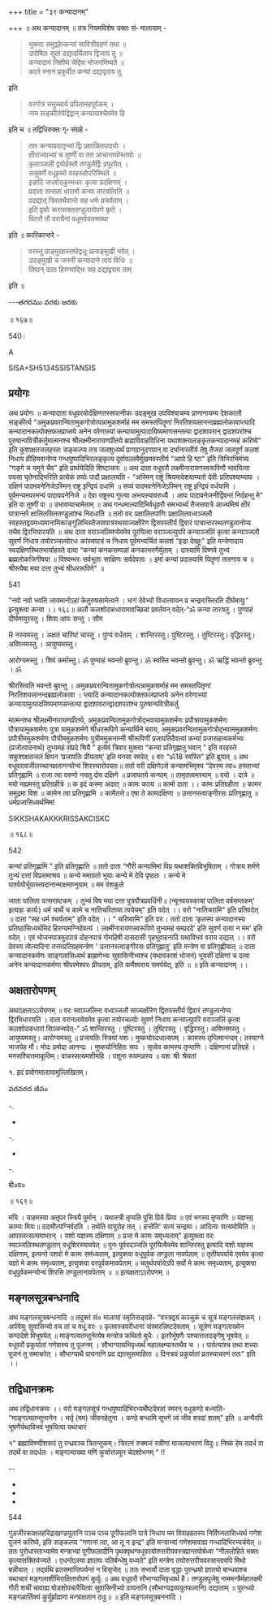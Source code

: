 +++
title = "३९ कन्यादानम्"

+++
॥ अथ कन्यादानम् ॥ तत्र नियमविशेष उक्तः सं॰ मालायाम् -

> भुक्त्वा समुद्वहेत्कन्यां सावित्रीग्रहणं तथा ॥  
उपोषितः सुतां दद्यादर्चिताय द्विजाय तु ॥  
कन्यादानं निशीथे चेद्दिवा भोजनमिष्यते ॥  
काले स्नानं प्रकुर्वीत कन्यां दद्याद्वराय तु

इति 

> वरगोत्रं समुच्चार्य प्रपितामहपूर्वकम् ।  
नाम सङ्कीर्तयेद्विद्वान् कन्यायाश्चैवमेव हि

इति च ॥ तद्विधिरुक्तः गृ॰ संग्रहे -

> ततः कन्याप्रदातृभ्यां द्विः प्रक्षाळितपादयोः ।  
क्षीराज्याभ्यां च तूष्णीं वा तत आचान्तयोस्तयोः ॥  
कृताञ्जली द्वयोर्हस्तौ तण्डुलैर्द्विः प्रपूरयेत् ।  
ससुवर्णे वधूहस्ते वरहस्तोपरिस्थिते ॥  
इडादि जप्त्वोदकुम्भधरः कृत्वा प्रदक्षिणम् ।  
प्रदाता सन्ततां धारामों कन्या तारयत्विति ॥  
प्रदद्यात् त्रिस्तथैवान्ते सह धर्मः प्रचर्यताम् ।  
इति द्वयोः करासक्ततण्डुलारोपणे कृते ।  
पितरौ तौ वरायैनां वधूमर्पयतस्तथा

इति ॥ कारिकान्तरे -

> वरस्तु प्राङ्मुखास्तष्ठेद्वधूः प्रत्यङ्मुखी भवेत् ।  
उदङ्मुखी च जननी कन्यादाने त्वयं विधिः ॥  
तिष्ठन् दाता हिरण्याद्भिः सह दद्याद्वराय ताम्

इति ॥

---తగరము వరకు జరకు

॥ १६७॥

540।

A

SISA+SH5134SSISTANSIS

## प्रयोगः
अथ प्रयोगः ॥ कन्यादाता वधूवरयोर्दक्षिणतस्सपत्नीकः उदङ्मुख उपविश्याचम्य प्राणानायम्य देशकालौ सङ्कीर्त्य "अमुकप्रवरान्वितामुकगोत्रोत्पन्नामुकशर्माहं मम समस्तपितॄणां निरतिशयसानन्दब्रह्मलोकावाप्त्यादि कन्यादानकल्पोक्तफलप्राप्तये अनेन वरेणास्यां कन्यायामुत्पादायिष्यमाणसन्तत्या द्वादशावरान् द्वादशपरांश्च पुरुषान्पवित्रीकर्तुमात्मनश्च श्रीलक्ष्मीनारायणप्रीतये ब्राह्मविवाहविधिना यथाशक्त्यलङ्कृतकन्यादानमहं करिष्ये" इति कुशाक्षतजलहस्तः सङ्कल्प्य तत्र 
जलशुध्यर्थं प्रागग्रानुदगग्रान् वा दर्भानास्तीर्य तेषु तैजसं जलपूर्णं कलशं निधाय व्रीहियवानोप्य गन्धपुष्पादिभिरलङ्कृत्य दूर्वापल्लवैर्मुखमवस्तीर्य “आपो हि ष्टा" इति त्रिभिरभिमंत्र्य “गङ्गे च यमुने चैव” इति प्रार्थयेदिति शिष्टाचारः ॥ अथ दाता वधूवरौ लक्ष्मीनारायणस्वरूपिणौ भावयित्वा पयसा घृतेनाद्भिरिति प्रत्येकं तयोः पादौ प्रक्षालयति - “अस्मिन् राष्ट्रे श्रियमावेशयाम्यतो देवीः प्रतिपश्याम्यापः । दक्षिणं पादमवनेनिजेऽस्मिन् राष्ट्र इन्द्रियं दधामि ॥ सव्यं पादमवनेनिजेऽस्मिन् राष्ट्र इन्द्रियं वर्धयामि । पूर्वमन्यमपरमन्यं 
पादाववनेनिजे ॥ देवा राष्ट्रस्य गुप्त्या अभयस्यावरुध्यै । आपः पादावनेजनीर्द्विषन्तं निर्दहन्तु मे” इति वा तूष्णीं वा ॥ उभावप्याचामेताम् ॥ अथ गन्धमाल्यादिभिर्वधूवरौ समभ्यर्च्य तैजसपात्रे आज्यमिश्रं क्षीरं पात्रान्तरे क्षालितसिततण्डुलांश्च निदधाति ॥ ततो वरः प्रक्षालितपाणिः प्रक्षालितवध्वञ्जलौ स्वहस्तद्वयमध्यमानामिकाङ्गुलिभिस्तैजसपात्रस्थसाज्यक्षीरेण द्विरुपस्तीर्य द्विवारं पात्रान्तरस्थतण्डुलानोप्य तथैव द्विरभिघारयति ॥ अथ दाता वराञ्जलिमप्येवमेव पूरयित्वा वराञ्जल्युपरि कन्याञ्जलिं कृत्वा कन्याञ्जलौ सुवर्णं निधाय तयोरञ्जल्योरधः कांस्यपात्रं च निधाय पूर्वमभ्यर्चितं कलशं “इडा देवहूः" इति 
मन्त्रेणादाय स्वदक्षिणस्थितभार्याहस्ते दत्वा “कन्यां कनकसम्पन्नां कनकाभरणैर्युताम् । दास्यामि विष्णवे तुभ्यं ब्रह्मलोकजिगीषया ॥ विश्वम्भरः सर्वभूताः साक्षिणः सर्वदेवताः । इमां कन्यां प्रदास्यामि पितॄणां तारणाय च ॥ श्रीरूपैषा मया दत्ता तुभ्यं श्रीधररूपिणे" ॥

541

"नवो नवो भवति जायमानोऽहां केतुरुषसामेत्यने । भागं देवेभ्यो विधात्यायन प्र चन्द्रमास्तिरति दीर्घमायुः” इत्युक्त्वा कन्या ।। १६८॥ अलौ कलशोदकधारामावच्छिन्नां प्रवर्तयन् वदेत्-“ॐ कन्या तारयतु । पुण्याहं दीर्घमायुरस्तु । शिवा आपः सन्तु । सौम

R नस्यमस्तु । अक्षतं चारिष्टं चास्तु । पुण्यं वर्धताम् । शान्तिरस्तु। पुष्टिरस्तु । तुष्टिरस्तु। वृद्धिरस्तु। अविघ्नमस्तु । आयुष्यमस्तु।

आरोग्यमस्तु । शिवं कर्मास्तु। ॐ पुण्याहं भवन्तो ब्रुवन्तु। ॐ स्वस्ति भवन्तो ब्रुवन्तु। ॐ ऋद्धिं भवन्तो ब्रुवन्तु । ॐ

श्रीरस्त्विति भवन्तो बुवन्तु । अमुकप्रवरान्वितामुकगोत्रोत्पन्नामुकशर्माहं मम समस्तपितृणां निरतिशयसानन्दब्रह्मलोकावा । प्त्यादि कन्यादानकल्पोक्तफलप्राप्तये अनेन वरेणास्यां कन्यायामुत्पादयिष्यमाणसन्तत्या द्वादशावरान्द्वादशपरांश्च पुरुषान्पवित्रीकर्तु

मात्मनश्च श्रीलक्ष्मीनारायणप्रीतये, अमुकप्रवन्वितामुकगोत्रोद्भवायामुकशर्मणः प्रपौत्रायामुकशर्मणः पौत्रायामुकशर्मणः पुत्रा यामुकशर्मणे श्रीधररूपिणे कन्यार्थिने बराय, अमुकप्रवरन्वितामुकगोत्रोद्भवाममुकशर्मणः प्रपौत्रीममुकशर्मणः पौत्रीममुकशर्मणः पुत्रीममुकनाम्नी श्रीरूपिणीं प्रजापतिदैवत्यां कन्यां प्रजासहत्वकर्मभ्यः (प्रजोत्पादनार्थ) तुभ्यमहं संप्रदे श्रियै ” इत्येवं त्रिवार मुक्त्वा “कन्यां प्रतिगृह्णातु भवान् ” इति वरहस्ते सकुशाक्षतजलं क्षिपन ‘प्रजापतिः प्रीयताम्' इति मनसा स्मरेत् ॥ वरः “ॐ18 स्वस्ति” इति ब्रूयात् ॥ अथ वधूवरावजीलस्थानक्षतानन्योन्यं शिरस्यारोपयतः॥ ततो वरी दक्षिणेऽसे कन्यामभिमृश्य “देवस्य त्वा० हस्ताभ्यां प्रतिगृह्णामि ॥ राजा त्वा वरुणो नयतु दोव दक्षिणे ॥ प्रजापतये कन्याम् ॥ तामृतत्वमस्याम् ॥ वयो । दात्रे ॥ मयो मह्यमस्तु प्रतिग्रहीत्रे ॥ क इदं कस्मा अदात् ॥ कामः कााय ॥ कामो दाता ।। कामः प्रतिग्रहीता ॥ कामर समुद्रमा विश ॥ कामेन त्वा प्रतिगृह्णामि ॥ कामैतत्ते॥ एषा ते कामदक्षिणा ॥ उत्तानस्त्वाङ्गीरसः प्रतिगृह्णातु ॥ धर्मप्रजासिध्यर्थमिमां

SIKKSHAKAKKKRISSAKCISKC

॥ १६८॥

542

कन्यां प्रतिगृह्णामि ” इति प्रतिगृह्णाति ॥ ततो दाता “गौरी कन्यामिमां विप्र यथाशक्तिविभूषिताम् । गोत्राय शर्मणे तुभ्यं दत्तां विप्रसमाश्रय ॥ कन्ये ममाग्रतो भूयाः कन्ये मे देवि पृष्ठतः । कन्ये मे पार्श्वयोर्भूयास्त्वदानान्माक्षमाप्नुयाम् ॥ मम वंशकुले

जाता पालिता वत्सराष्टकम् । तुभ्यं विष मया दत्ता पुत्रपौत्रप्रवर्धिनी॥ (न्यूनवयस्कायां पालिता वर्षसप्तकम्' इत्याहः कार्यः) धर्म चार्थे च कामे च नातिचरितव्या त्वयेयम्" इति वदेत् ।। वरो "नातिचरामि" इति प्रतिवदेत् ॥ दाता “सह धर्म श्चर्यताम्" इति वदेत् ।। " चरिष्यामि” इति वरः। ततो दाता ‘कृतस्य कन्यादानस्य प्रतिष्ठासिध्यर्थमिदं हिरण्यमग्निदेवत्यं । लक्ष्मीनारायणस्वरूपिणे तुभ्यमहं सम्प्रददे' इति सुवर्ण दत्वा न मम' इति वदेत् । एवं भोजनपात्रमुदपात्रं दोहनपात्रं गोमहिषी दासदासी गृहभूवाहनादि यथाविभवं वराय दद्यात् ।। वरो देवस्य त्वेत्यादिना तत्तत्प्रतिग्रहमन्त्रेण ' उत्तानस्त्वाङ्गीरसः प्रतिगृह्णातु' इति मन्त्रेण वा प्रतिगृह्णीयात् ॥ दाता कन्यादानकर्मणः साङ्गतासिध्यर्थ ब्राह्मणेभ्यः सुवासिनीभ्यश्च (यथावकाशं भोजनं) भूयसीं दक्षिणां च दत्वा अनेन कन्यादानकर्मणा श्रीपरमेश्वरः प्रीयताम्, इति कर्मेश्वराय समर्पयेत्, इति ॥ ॥ इति कन्यादानम् ।।
## अक्षतारोपणम्
अथाऽक्षताऽऽरोपणम् ॥ वरः स्वाञ्जलिना वध्वञ्जलौ साज्यक्षीरेण द्विरुपस्तीर्य द्विवारं तण्डुलानोप्य द्विरभिधारयति । दाता वरानलावेवमेव कृत्वा तयोरचल्योः सुवर्ण निधाय कन्याल्युपरि वराञ्जलिं कृत्वा कलशोदकधारां सिञ्चन्वदेत्-" ॐ शान्तिरस्तु । पुष्टिरस्तु । तुष्टिरस्तु । वृद्धिरस्तु। अविघ्नमस्तु । आयुष्यमस्तु। आरोग्यमस्तु ॥ प्रजापतिः स्त्रियां यशः। मुष्कयोरदधात्सपम् । कामस्य तृप्तिमानन्दम्। तस्याग्ने भाजयेह मौ। मोदः प्रमोदा आनन्दः । मुष्कयोनिहितः सपः । सृत्वेव कामस्य तृप्याणि । दक्षिणानां प्रतिग्रहे । मनसश्चित्तमाकूतिम्। वाचस्सत्यमशीमहि । पशूना रूपमन्नस्य ॥ यशः श्रीः श्रेयतां

१. इदं प्रयोगमालायामुल्लिखितम्।

వరవరద జీవం

-.

-

-.

-

-.

बी०व०

॥ १६९॥

मयि । याहमस्या अतृपर स्त्रियै पुर्मान् । यथास्त्री तृप्यति पुसि प्रिये प्रिया ॥ एवं भगस्य तृप्याणि ॥ यज्ञस्य॒ काम्यः मियः॥ ददामीत्यग्निर्वदति । तथेति वायुरोह तत् । हन्तेति' सत्यं चन्द्रमाः। आदित्यः सत्यमोमिति ॥ आपस्तत्सत्यमाभरन् । यशो यज्ञस्य दक्षिणाम् ॥ प्रजा मे कामः समृध्यताम्" इत्युक्त्वा वरः स्वाञ्जलिस्थतण्डुलान् वधूशिरस्यावपेत् ॥ पुनः पूर्ववदञ्जलि पूरयित्वैवमेव शान्तिरस्तु इत्यादि यशो यज्ञस्य दक्षिणाम्, इत्यन्ते पशवो मे कामः सम॑ध्यताम्, इत्युक्त्वा वधूपूर्वक तण्ड्डला नावपेताम् ॥ तृतीयपर्याये एवमेव कृत्वा यज्ञो मे कामः समृध्यताम्, इत्युक्त्वा वरपूर्वकमावपेताम् ॥ चतुर्थपर्यायेऽपि सर्वो मे कामः समृध्यताम्, इत्युक्त्वा वधूपूर्वकमन्योन्यं शिरसि तण्डुलानावपेताम् ॥ ॥ इत्यक्षताऽऽरोपणम् ॥

## मङ्गलसूत्रबन्धनादि
अथ मङ्गलसूत्रबन्धनादि ॥ तदुक्तं सं० मालायां स्मृतिसङ्ग्रहे- “वस्त्रद्वयं कञ्चुकं च सूत्रं मङ्गलसंज्ञकम् । अर्पयेयुः सुवासिन्यो वच तां च वधूं वरः ॥ कृतवस्त्रपरीधानां संस्मरन्निष्टदेवताम् । सूत्रेण मङ्गलाख्येन कण्ठदेशे विभूषयेत् ॥ माङ्गल्यतन्तुनेत्येष मन्त्रोत्र कथितो बुधैः । इतरैर्भूषणैः पश्चात्तत्तदङ्गेषु भूषयेत् ॥ वधूवरौ प्रकुर्यातां गणेशस्य तु पूजनम् । सौभाग्याघभिवृध्यर्थं महालक्ष्म्यास्तथैव च ।। पार्वत्याश्च तथा शच्याः पूजनं तु समाचरेत् । सौभाग्याथै वायनानि प्रद द्यात्सुसमाहिता ॥ दिनत्रयं प्रकुर्यातां व्रतस्याचरणं ततः" इति ।।

## तद्विधानक्रमः
अथ तद्विधानक्रमः ।। वरो मङ्गलसूत्रं गन्धपुष्पादिभिरभ्यर्थेष्टदेवतां स्मरन् वधूकण्ठे बध्नाति- “माङ्गल्यतन्तुनानेन । भर्तृ (मम) जीवनहेतुना । कण्ठे बन्धामि सुभगे त्वं जीव शरदां शतम्" इति ॥ अन्यैरपि भूषणैर्यथाविभवं भूषयित्वा यथाचारं

१“ ब्रह्माविष्ण्वीशरूपं तु रन्ध्रवञ्च त्रितन्तुकम्। त्रिरत्नं रुक्मजं स्त्रीणां माजल्याभरणं विदुः॥ निष्कं हेम तदर्ध वा तदर्थे वा तदर्धतः । मङ्गल्याख्या मणिं कुर्यात्तन्न्यून चेदशोभनम् " !!

--

-

-

-

544

गुडजीरकाक्षतहरिद्राखण्डयुतानि पञ्च पञ्च पूगीफलानि पात्रे निधाय मम विवाहव्रतस्य निर्विघ्नतासिध्यर्थ गणेश पूजनं करिष्ये, इति सङ्कल्प्य “गणानां त्वा, आ तू न इन्द्र" इति मन्त्राभ्यां गणेशमावाह्य गन्धादिभिरभ्यर्चयेत् ॥ ततः पुरोधास्ताभ्यामेव मन्त्राभ्यां पूगीफलादीनि पृथक्पृथग्वधूवरयोरुत्तरीयवस्त्रप्रान्तयोर्बध्वा “नीललोहिते भक्तः कृत्यासक्तिय॑ज्यते । एधन्तेऽस्या ज्ञातयः पतिर्बन्धेषु वध्यते” इति मन्त्रेण तयोरुत्तरीयवस्त्रान्तावपि मिथो बन्नीयात् । तद्ग्रंथिं व्रतसमाप्तिपर्यन्तं न विसृजेत् ॥ ततः सभार्यो दाता वृद्धाः पुरन्ध्रयो ज्ञातयो बान्धवाश्च यथाचारं मङ्गलाशीभिराक्षितारोपणं कुर्युः ॥ अथ वधूवरौ सौभाग्याभिवृध्यर्थ है। तण्डुलपुजेषु नाममन्त्रैर्महालक्ष्मी गौरी शचीं चावाह्य षोडशोपचारैयित्वा सुवासिनीभ्यो वायनानि (सौभाग्यद्रव्ययुतफलानि) दद्याताम् ॥ पुरन्ध्यो मङ्गळार्तिक्यं कुर्युर्ब्राह्मणा मन्त्राक्षतान दधुः॥ ॥ इति मङ्गलसूत्रबननादि ।
